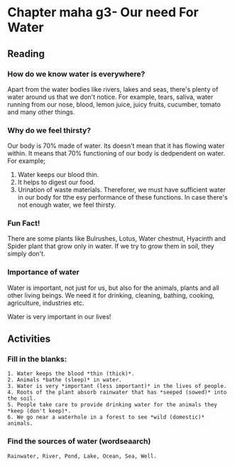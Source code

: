 # Chapter maha g3- Our need For Water

## Reading

### How do we know water is everywhere?

Apart from the water bodies like rivers, lakes and seas, there's plenty of water around us that we don't notice. For example, tears, saliva, water running from our nose, blood, lemon juice, juicy fruits, cucumber, tomato and many other things.

### Why do we feel thirsty?

Our body is 70% made of water. Its doesn't mean that it has flowing water within. It means that 70% functioning of our body is dedpendent on water. For example;
1. Water keeps our blood thin.
2. It helps to digest our food.
3. Urination of waste materials.
Thereforer, we must have sufficient water in our body for tthe esy performance of these functions. In case there's not enough water, we feel thirsty.

### Fun Fact!

There are some plants like Bulrushes, Lotus, Water chestnut, Hyacinth and Spider plant that grow only in water. If we try to grow them in soil, they simply don't.

### Importance of water

Water is important, not just for us, but also for the animals, plants and all other living beings. We need it for drinking, cleaning, bathing, cooking, agriculture, industries etc.

Water is very important in our lives!

## Activities

### Fill in the blanks:

```
1. Water keeps the blood *thin (thick)*.
2. Animals *bathe (sleep)* in water.
3. Water is very *important (less important)* in the lives of people.
4. Roots of the plant absorb rainwater that has *seeped (sowed)* into the soil.
5. People take care to provide drinking water for the animals they *keep (don't keep)*.
6. We go near a waterhole in a forest to see *wild (domestic)* animals.
```

### Find the sources of water (wordseaarch)
```
Rainwater, River, Pond, Lake, Ocean, Sea, Well.
```
